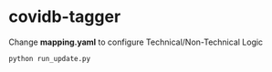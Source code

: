 
# covidb-tagger

Change **mapping.yaml** to configure Technical/Non-Technical Logic

    python run_update.py

 
